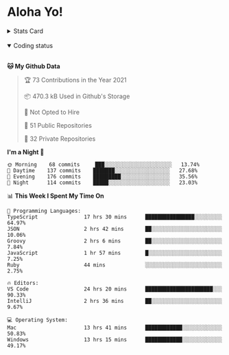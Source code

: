 # Aloha Yo!

<details>
<summary>Stats Card</summary>
 
[![Anurag's github stats](https://github-readme-stats.vercel.app/api?username=GarfieldZHU&show_icons=true&theme=tokyonight)](https://github.com/anuraghazra/github-readme-stats)
 
</details>

<br/>

<details open>

<summary>Coding status</summary>

<br/>

<!--START_SECTION:waka-->
**🐱 My Github Data** 

> 🏆 73 Contributions in the Year 2021
 > 
> 📦 470.3 kB Used in Github's Storage 
 > 
> 🚫 Not Opted to Hire
 > 
> 📜 51 Public Repositories 
 > 
> 🔑 32 Private Repositories  
 > 
**I'm a Night 🦉** 

```text
🌞 Morning    68 commits     ███░░░░░░░░░░░░░░░░░░░░░░   13.74% 
🌆 Daytime    137 commits    ███████░░░░░░░░░░░░░░░░░░   27.68% 
🌃 Evening    176 commits    █████████░░░░░░░░░░░░░░░░   35.56% 
🌙 Night      114 commits    █████░░░░░░░░░░░░░░░░░░░░   23.03%

```


📊 **This Week I Spent My Time On** 

```text
💬 Programming Languages: 
TypeScript               17 hrs 30 mins      ████████████████░░░░░░░░░   64.97% 
JSON                     2 hrs 42 mins       ██░░░░░░░░░░░░░░░░░░░░░░░   10.06% 
Groovy                   2 hrs 6 mins        ██░░░░░░░░░░░░░░░░░░░░░░░   7.84% 
JavaScript               1 hr 57 mins        █░░░░░░░░░░░░░░░░░░░░░░░░   7.25% 
Ruby                     44 mins             ░░░░░░░░░░░░░░░░░░░░░░░░░   2.75%

🔥 Editors: 
VS Code                  24 hrs 20 mins      ██████████████████████░░░   90.33% 
IntelliJ                 2 hrs 36 mins       ██░░░░░░░░░░░░░░░░░░░░░░░   9.67%

💻 Operating System: 
Mac                      13 hrs 41 mins      ████████████░░░░░░░░░░░░░   50.83% 
Windows                  13 hrs 15 mins      ████████████░░░░░░░░░░░░░   49.17%

```


<!--END_SECTION:waka-->

</details>
